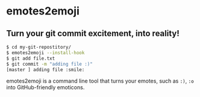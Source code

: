 emotes2emoji
===

## Turn your git commit excitement, into reality!

```bash
$ cd my-git-repostitory/
$ emotes2emoji --install-hook
$ git add file.txt
$ git commit -m "adding file :)"
[master ] adding file :smile:
```

emotes2emoji is a command line tool that turns your emotes, such as `:)`, `:o` into GitHub-friendly emoticons.